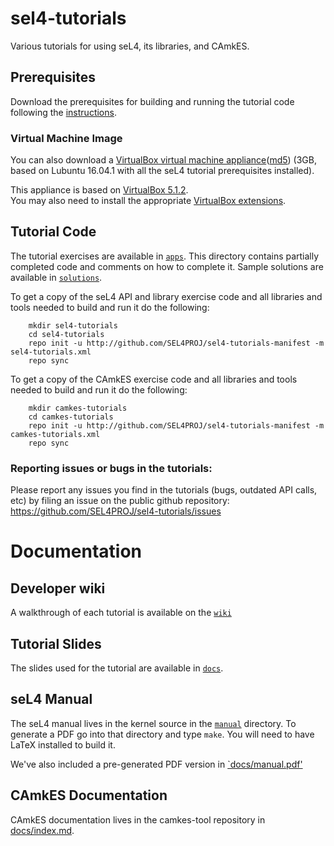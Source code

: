 # sel4-tutorials
Various tutorials for using seL4, its libraries, and CAmkES.

## Prerequisites
Download the prerequisites for building and running the tutorial code following the [instructions](Prerequisites.md).

### Virtual Machine Image
You can also download a [VirtualBox virtual machine appliance](http://ts.data61.csiro.au/Downloads/sel4_tut_v3_lubuntu_16_041-v2.ova)([md5](http://ts.data61.csiro.au/Downloads/sel4_tut_v3_lubuntu_16_041-v2.md5)) (3GB, based on Lubuntu 16.04.1 with all the seL4 tutorial prerequisites installed).

This appliance is based on [VirtualBox 5.1.2](https://www.virtualbox.org/wiki/Downloads).  
You may also need to install the appropriate [VirtualBox extensions](http://download.virtualbox.org/virtualbox/5.1.2/Oracle_VM_VirtualBox_Extension_Pack-5.1.2-108956.vbox-extpack).

## Tutorial Code
The tutorial exercises are available in [`apps`](apps).
This directory contains partially completed code and comments on how to complete it.  Sample solutions are available in [`solutions`](solutions).

To get a copy of the seL4 API and library exercise code and all libraries and tools needed to build and run it do the following:

        mkdir sel4-tutorials
        cd sel4-tutorials
        repo init -u http://github.com/SEL4PROJ/sel4-tutorials-manifest -m sel4-tutorials.xml
        repo sync

To get a copy of the CAmkES exercise code and all libraries and tools needed to build and run it do the following:

        mkdir camkes-tutorials
        cd camkes-tutorials
        repo init -u http://github.com/SEL4PROJ/sel4-tutorials-manifest -m camkes-tutorials.xml
        repo sync

### Reporting issues or bugs in the tutorials:
Please report any issues you find in the tutorials (bugs, outdated API calls, etc) by filing an issue on the public github repository:
https://github.com/SEL4PROJ/sel4-tutorials/issues

# Documentation

## Developer wiki
A walkthrough of each tutorial is available on the [`wiki`](https://wiki.sel4.systems/Tutorials)

## Tutorial Slides
The slides used for the tutorial are available in [`docs`](docs).

## seL4 Manual
The seL4 manual lives in the kernel source in the [`manual`](https://github.com/seL4/seL4/tree/master/manual) directory.
To generate a PDF go into that directory and type `make`.
You will need to have LaTeX installed to build it.

We've also included a pre-generated PDF version in [`docs/manual.pdf'](docs/manual.pdf)

## CAmkES Documentation
CAmkES documentation lives in the camkes-tool repository in [docs/index.md](https://github.com/seL4/camkes-tool/blob/master/docs/index.md).
